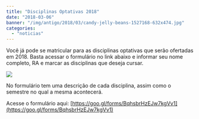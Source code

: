 ```yaml
---
title: "Disciplinas Optativas 2018"
date: "2018-03-06"
banner: "/img/antigo/2018/03/candy-jelly-beans-1527168-632x474.jpg"
categories: 
  - "noticias"
---
```



Você já pode se matricular para as disciplinas optativas que serão ofertadas em 2018. Basta acessar o formulário no link abaixo e informar seu nome completo, RA e marcar as disciplinas que deseja cursar.

<!-- more -->

![](/img/antigo/2018/03/candy-jelly-beans-1527168-632x474.jpg)


No formulário tem uma descrição de cada disciplina, assim como o semestre no qual a mesma acontecerá.

Acesse o formulário aqui: [https://goo.gl/forms/BqhsbrHzEJw7kgVv1](https://goo.gl/forms/BqhsbrHzEJw7kgVv1)
